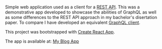 Simple web application used as a client for a [REST API](https://github.com/lvrnjak1/MyBlogServer). This was a demonstrative app developed to showcase the abilities of GraphQL as well as some differences to the REST API approach in my bachelor's disertation paper. To compare I have developed an equivalent [GraphQL client](https://github.com/lvrnjak1/MyBlogAppGraphQL).

This project was bootstrapped with [Create React App](https://github.com/facebook/create-react-app).

The app is available at: [My Blog App](https://lvrnjak-my-blog-app-rest.herokuapp.com/)
